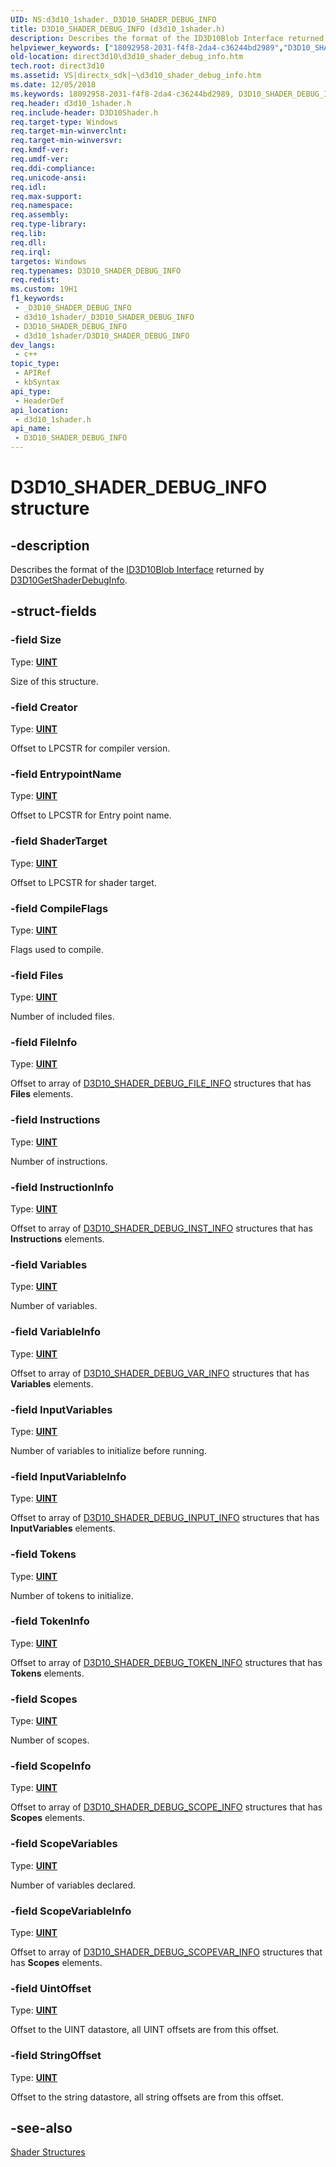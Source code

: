 ```yaml
---
UID: NS:d3d10_1shader._D3D10_SHADER_DEBUG_INFO
title: D3D10_SHADER_DEBUG_INFO (d3d10_1shader.h)
description: Describes the format of the ID3D10Blob Interface returned by D3D10GetShaderDebugInfo.
helpviewer_keywords: ["18092958-2031-f4f8-2da4-c36244bd2989","D3D10_SHADER_DEBUG_INFO","D3D10_SHADER_DEBUG_INFO structure [Direct3D 10]","d3d10_1shader/D3D10_SHADER_DEBUG_INFO","direct3d10.d3d10_shader_debug_info"]
old-location: direct3d10\d3d10_shader_debug_info.htm
tech.root: direct3d10
ms.assetid: VS|directx_sdk|~\d3d10_shader_debug_info.htm
ms.date: 12/05/2018
ms.keywords: 18092958-2031-f4f8-2da4-c36244bd2989, D3D10_SHADER_DEBUG_INFO, D3D10_SHADER_DEBUG_INFO structure [Direct3D 10], d3d10_1shader/D3D10_SHADER_DEBUG_INFO, direct3d10.d3d10_shader_debug_info
req.header: d3d10_1shader.h
req.include-header: D3D10Shader.h
req.target-type: Windows
req.target-min-winverclnt: 
req.target-min-winversvr: 
req.kmdf-ver: 
req.umdf-ver: 
req.ddi-compliance: 
req.unicode-ansi: 
req.idl: 
req.max-support: 
req.namespace: 
req.assembly: 
req.type-library: 
req.lib: 
req.dll: 
req.irql: 
targetos: Windows
req.typenames: D3D10_SHADER_DEBUG_INFO
req.redist: 
ms.custom: 19H1
f1_keywords:
 - _D3D10_SHADER_DEBUG_INFO
 - d3d10_1shader/_D3D10_SHADER_DEBUG_INFO
 - D3D10_SHADER_DEBUG_INFO
 - d3d10_1shader/D3D10_SHADER_DEBUG_INFO
dev_langs:
 - c++
topic_type:
 - APIRef
 - kbSyntax
api_type:
 - HeaderDef
api_location:
 - d3d10_1shader.h
api_name:
 - D3D10_SHADER_DEBUG_INFO
---
```


# D3D10_SHADER_DEBUG_INFO structure


## -description

Describes the format of the <a href="/windows/desktop/api/d3dcommon/nn-d3dcommon-id3d10blob">ID3D10Blob Interface</a> returned by <a href="/windows/desktop/api/d3d10shader/nf-d3d10shader-d3d10getshaderdebuginfo">D3D10GetShaderDebugInfo</a>.

## -struct-fields

### -field Size

Type: <b><a href="/windows/desktop/WinProg/windows-data-types">UINT</a></b>

Size of this structure.

### -field Creator

Type: <b><a href="/windows/desktop/WinProg/windows-data-types">UINT</a></b>

Offset to LPCSTR for compiler version.

### -field EntrypointName

Type: <b><a href="/windows/desktop/WinProg/windows-data-types">UINT</a></b>

Offset to LPCSTR for Entry point name.

### -field ShaderTarget

Type: <b><a href="/windows/desktop/WinProg/windows-data-types">UINT</a></b>

Offset to LPCSTR for shader target.

### -field CompileFlags

Type: <b><a href="/windows/desktop/WinProg/windows-data-types">UINT</a></b>

Flags used to compile.

### -field Files

Type: <b><a href="/windows/desktop/WinProg/windows-data-types">UINT</a></b>

Number of included files.

### -field FileInfo

Type: <b><a href="/windows/desktop/WinProg/windows-data-types">UINT</a></b>

Offset to array of <a href="/windows/win32/api/d3d10_1shader/ns-d3d10_1shader-d3d10_shader_debug_file_info">D3D10_SHADER_DEBUG_FILE_INFO</a> structures that has <b>Files</b> elements.

### -field Instructions

Type: <b><a href="/windows/desktop/WinProg/windows-data-types">UINT</a></b>

Number of instructions.

### -field InstructionInfo

Type: <b><a href="/windows/desktop/WinProg/windows-data-types">UINT</a></b>

Offset to array of <a href="/windows/win32/api/d3d10_1shader/ns-d3d10_1shader-d3d10_shader_debug_inst_info">D3D10_SHADER_DEBUG_INST_INFO</a> structures that has <b>Instructions</b> elements.

### -field Variables

Type: <b><a href="/windows/desktop/WinProg/windows-data-types">UINT</a></b>

Number of variables.

### -field VariableInfo

Type: <b><a href="/windows/desktop/WinProg/windows-data-types">UINT</a></b>

Offset to array of <a href="/windows/win32/api/d3d10_1shader/ns-d3d10_1shader-d3d10_shader_debug_var_info">D3D10_SHADER_DEBUG_VAR_INFO</a> structures that has <b>Variables</b> elements.

### -field InputVariables

Type: <b><a href="/windows/desktop/WinProg/windows-data-types">UINT</a></b>

Number of variables to initialize before running.

### -field InputVariableInfo

Type: <b><a href="/windows/desktop/WinProg/windows-data-types">UINT</a></b>

Offset to array of <a href="/windows/win32/api/d3d10_1shader/ns-d3d10_1shader-d3d10_shader_debug_input_info">D3D10_SHADER_DEBUG_INPUT_INFO</a> structures that has <b>InputVariables</b> elements.

### -field Tokens

Type: <b><a href="/windows/desktop/WinProg/windows-data-types">UINT</a></b>

Number of tokens to initialize.

### -field TokenInfo

Type: <b><a href="/windows/desktop/WinProg/windows-data-types">UINT</a></b>

Offset to array of <a href="/windows/win32/api/d3d10_1shader/ns-d3d10_1shader-d3d10_shader_debug_token_info">D3D10_SHADER_DEBUG_TOKEN_INFO</a> structures that has <b>Tokens</b> elements.

### -field Scopes

Type: <b><a href="/windows/desktop/WinProg/windows-data-types">UINT</a></b>

Number of scopes.

### -field ScopeInfo

Type: <b><a href="/windows/desktop/WinProg/windows-data-types">UINT</a></b>

Offset to array of <a href="/windows/win32/api/d3d10_1shader/ns-d3d10_1shader-d3d10_shader_debug_scope_info">D3D10_SHADER_DEBUG_SCOPE_INFO</a> structures that has <b>Scopes</b> elements.

### -field ScopeVariables

Type: <b><a href="/windows/desktop/WinProg/windows-data-types">UINT</a></b>

Number of variables declared.

### -field ScopeVariableInfo

Type: <b><a href="/windows/desktop/WinProg/windows-data-types">UINT</a></b>

Offset to array of <a href="/windows/win32/api/d3d10_1shader/ns-d3d10_1shader-d3d10_shader_debug_scopevar_info">D3D10_SHADER_DEBUG_SCOPEVAR_INFO</a> structures that has <b>Scopes</b> elements.

### -field UintOffset

Type: <b><a href="/windows/desktop/WinProg/windows-data-types">UINT</a></b>

Offset to the UINT datastore, all UINT offsets are from this offset.

### -field StringOffset

Type: <b><a href="/windows/desktop/WinProg/windows-data-types">UINT</a></b>

Offset to the string datastore, all string offsets are from this offset.

## -see-also

<a href="/windows/desktop/direct3d10/d3d10-graphics-reference-d3d10-shader-structures">Shader Structures</a>